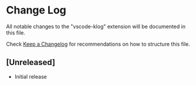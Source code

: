 # Change Log

All notable changes to the "vscode-klog" extension will be documented in this file.

Check [Keep a Changelog](http://keepachangelog.com/) for recommendations on how to structure this file.

## [Unreleased]

- Initial release